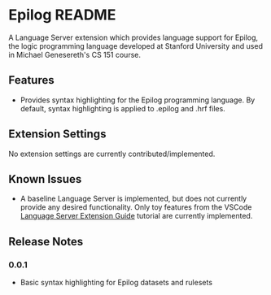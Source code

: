 # Epilog README

A Language Server extension which provides language support for Epilog, the logic programming language developed at Stanford University and used in Michael Genesereth's CS 151 course.

## Features

- Provides syntax highlighting for the Epilog programming language. By default, syntax highlighting is applied to .epilog and .hrf files.

## Extension Settings

No extension settings are currently contributed/implemented.

## Known Issues

- A baseline Language Server is implemented, but does not currently provide any desired functionality. Only toy features from the VSCode [Language Server Extension Guide](https://code.visualstudio.com/api/language-extensions/language-server-extension-guide) tutorial are currently implemented.

## Release Notes

### 0.0.1
- Basic syntax highlighting for Epilog datasets and rulesets

